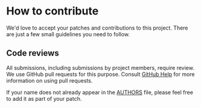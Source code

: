 # How to contribute

We'd love to accept your patches and contributions to this project. There are
just a few small guidelines you need to follow.

## Code reviews

All submissions, including submissions by project members, require review. We
use GitHub pull requests for this purpose. Consult [GitHub Help] for more
information on using pull requests.

If your name does not already appear in the [AUTHORS] file, please feel free to
add it as part of your patch.

[GitHub Help]: https://help.github.com/articles/about-pull-requests/
[AUTHORS]: AUTHORS
